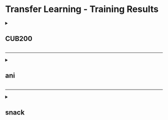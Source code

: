 # Transfer Learning - Training Results

<details>
  <summary><h2>CUB200</h2></summary>
  
  <details>
    <summary><h3>General</h3></summary>
    <img src='./Graphs/cub200_acc_comparison.png'/><br>
    <img src='./Graphs/cub200_model_comparison.png'/><br><hr>
  </details>

  <details>
    <summary><h3>Xception</h3></summary>
    <img src='./Graphs/cub200_xception.png'/><br>
    <img src='./Graphs/pred_cub200_xception.png'/><br><hr>
  </details>

  <details>
    <summary><h3>ResNet50</h3></summary>
    <img src='./Graphs/cub200_resnet50.png'/><br>
    <img src='./Graphs/pred_cub200_resnet50.png'/><br><hr>
  </details>

  <details>
    <summary><h3>ResNet152V2</h3></summary>
    <img src='./Graphs/cub200_resnet152v2.png'/><br>
    <img src='./Graphs/pred_cub200_resnet152v2.png'/><br><hr>
  </details>

  <details>
    <summary><h3>InceptionV3</h3></summary>
    <img src='./Graphs/cub200_inceptionv3.png'/><br>
    <img src='./Graphs/pred_cub200_inceptionv3.png'/><br><hr>
  </details>

  <details>
    <summary><h3>DenseNet121</h3></summary>
    <img src='./Graphs/cub200_densenet121.png'/><br>
    <img src='./Graphs/pred_cub200_densenet121.png'/><br><hr>
  </details>

  <details>
    <summary><h3>DenseNet201</h3></summary>
    <img src='./Graphs/cub200_densenet201.png'/><br>
    <img src='./Graphs/pred_cub200_densenet201.png'/><br><hr>
  </details>

  <details>
    <summary><h3>NASNetLarge</h3></summary>
    <img src='./Graphs/cub200_nasnetlarge.png'/><br>
    <img src='./Graphs/pred_cub200_nasnetlarge.png'/><br><hr>
  </details>

  <details>
    <summary><h3>EfficientNetV2L</h3></summary>
    <img src='./Graphs/cub200_efficientnetv2l.png'/><br>
    <img src='./Graphs/pred_cub200_efficientnetv2l.png'/><br><hr>
  </details>
</details>

<hr>

<details>
  <summary><h2>ani</h2></summary>
  
  <details>
    <summary><h3>General</h3></summary>
    <img src='./Graphs/ani_acc_comparison.png'/><br>
    <img src='./Graphs/ani_model_comparison.png'/><br><hr>
  </details>

  <details>
    <summary><h3>Xception</h3></summary>
    <img src='./Graphs/ani_xception.png'/><br>
    <img src='./Graphs/pred_ani_xception.png'/><br><hr>
  </details>

  <details>
    <summary><h3>ResNet50</h3></summary>
    <img src='./Graphs/ani_resnet50.png'/><br>
    <img src='./Graphs/pred_ani_resnet50.png'/><br><hr>
  </details>

  <details>
    <summary><h3>ResNet152V2</h3></summary>
    <img src='./Graphs/ani_resnet152v2.png'/><br>
    <img src='./Graphs/pred_ani_resnet152v2.png'/><br><hr>
  </details>

  <details>
    <summary><h3>InceptionV3</h3></summary>
    <img src='./Graphs/ani_inceptionv3.png'/><br>
    <img src='./Graphs/pred_ani_inceptionv3.png'/><br><hr>
  </details>

  <details>
    <summary><h3>DenseNet121</h3></summary>
    <img src='./Graphs/ani_densenet121.png'/><br>
    <img src='./Graphs/pred_ani_densenet121.png'/><br><hr>
  </details>

  <details>
    <summary><h3>DenseNet201</h3></summary>
    <img src='./Graphs/ani_densenet201.png'/><br>
    <img src='./Graphs/pred_ani_densenet201.png'/><br><hr>
  </details>

  <details>
    <summary><h3>NASNetLarge</h3></summary>
    <img src='./Graphs/ani_nasnetlarge.png'/><br>
    <img src='./Graphs/pred_ani_nasnetlarge.png'/><br><hr>
  </details>

  <details>
    <summary><h3>EfficientNetV2L</h3></summary>
    <img src='./Graphs/ani_efficientnetv2l.png'/><br>
    <img src='./Graphs/pred_ani_efficientnetv2l.png'/><br><hr>
  </details>
</details>

<hr>

<details>
  <summary><h2>snack</h2></summary>
  
  <details>
    <summary><h3>General</h3></summary>
    <img src='./Graphs/snack_acc_comparison.png'/><br>
    <img src='./Graphs/snack_model_comparison.png'/><br><hr>
  </details>

  <details>
    <summary><h3>Xception</h3></summary>
    <img src='./Graphs/snack_xception.png'/><br>
    <img src='./Graphs/pred_snack_xception.png'/><br><hr>
  </details>

  <details>
    <summary><h3>ResNet50</h3></summary>
    <img src='./Graphs/snack_resnet50.png'/><br>
    <img src='./Graphs/pred_snack_resnet50.png'/><br><hr>
  </details>

  <details>
    <summary><h3>ResNet152V2</h3></summary>
    <img src='./Graphs/snack_resnet152v2.png'/><br>
    <img src='./Graphs/pred_snack_resnet152v2.png'/><br><hr>
  </details>

  <details>
    <summary><h3>InceptionV3</h3></summary>
    <img src='./Graphs/snack_inceptionv3.png'/><br>
    <img src='./Graphs/pred_snack_inceptionv3.png'/><br><hr>
  </details>

  <details>
    <summary><h3>DenseNet121</h3></summary>
    <img src='./Graphs/snack_densenet121.png'/><br>
    <img src='./Graphs/pred_snack_densenet121.png'/><br><hr>
  </details>

  <details>
    <summary><h3>DenseNet201</h3></summary>
    <img src='./Graphs/snack_densenet201.png'/><br>
    <img src='./Graphs/pred_snack_densenet201.png'/><br><hr>
  </details>

  <details>
    <summary><h3>NASNetLarge</h3></summary>
    <img src='./Graphs/snack_nasnetlarge.png'/><br>
    <img src='./Graphs/pred_snack_nasnetlarge.png'/><br><hr>
  </details>

  <details>
    <summary><h3>EfficientNetV2L</h3></summary>
    <img src='./Graphs/snack_efficientnetv2l.png'/><br>
    <img src='./Graphs/pred_snack_efficientnetv2l.png'/><br><hr>
  </details>

  <details>
    <summary><h3>Test snack data using by DenseNet201</h3></summary>
    <img src='./Graphs/pred_snack_test.png'/><br><hr>
  </details>
</details>
